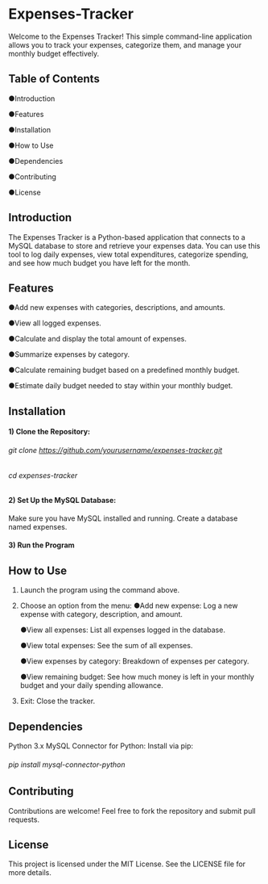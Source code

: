 # Expenses-Tracker
Welcome to the Expenses Tracker! This simple command-line application allows you to track your expenses, categorize them, and manage your monthly budget effectively.

## Table of Contents
●Introduction

●Features

●Installation

●How to Use

●Dependencies

●Contributing

●License

## Introduction
The Expenses Tracker is a Python-based application that connects to a MySQL database to store and retrieve your expenses data. You can use this tool to log daily expenses, view total expenditures, categorize spending, and see how much budget you have left for the month.

## Features
●Add new expenses with categories, descriptions, and amounts.

●View all logged expenses.

●Calculate and display the total amount of expenses.

●Summarize expenses by category.

●Calculate remaining budget based on a predefined monthly budget.

●Estimate daily budget needed to stay within your monthly budget.


## Installation
#### 1) Clone the Repository:
###### git clone https://github.com/yourusername/expenses-tracker.git
###### cd expenses-tracker
#### 2) Set Up the MySQL Database:
Make sure you have MySQL installed and running.
Create a database named expenses.
#### 3) Run the Program

## How to Use
1) Launch the program using the command above.

2) Choose an option from the menu:
    ●Add new expense: Log a new expense with category, description, and amount.

    ●View all expenses: List all expenses logged in the database.

    ●View total expenses: See the sum of all expenses.

    ●View expenses by category: Breakdown of expenses per category.

    ●View remaining budget: See how much money is left in your monthly budget and your daily spending allowance.

3) Exit: Close the tracker.

## Dependencies
Python 3.x
MySQL Connector for Python: Install via pip:
###### pip install mysql-connector-python

## Contributing
Contributions are welcome! Feel free to fork the repository and submit pull requests.

## License
This project is licensed under the MIT License. See the LICENSE file for more details.
